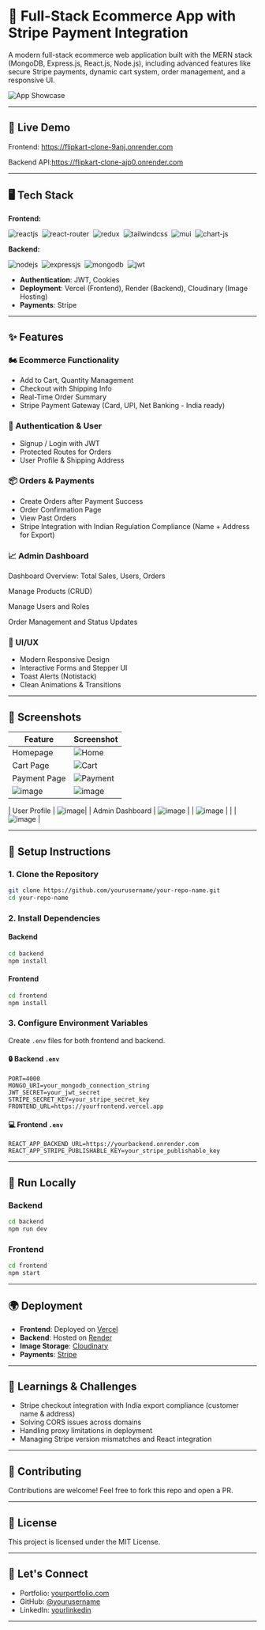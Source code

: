 # 🛒 Full-Stack Ecommerce App with Stripe Payment Integration

A modern full-stack ecommerce web application built with the MERN stack (MongoDB, Express.js, React.js, Node.js), including advanced features like secure Stripe payments, dynamic cart system, order management, and a responsive UI.

![App Showcase](https://your-image-link.com/preview.gif) <!-- Replace with demo GIF or image -->

---

## 🚀 Live Demo

Frontend: https://flipkart-clone-9anj.onrender.com


Backend API:https://flipkart-clone-ajp0.onrender.com

---


## 🖥️ Tech Stack
**Frontend:**

![reactjs](https://img.shields.io/badge/React-20232A?style=for-the-badge&logo=react&logoColor=61DAFB)&nbsp;
![react-router](https://img.shields.io/badge/React_Router-CA4245?style=for-the-badge&logo=react-router&logoColor=white)&nbsp;
![redux](https://img.shields.io/badge/Redux-593D88?style=for-the-badge&logo=redux&logoColor=white)&nbsp;
![tailwindcss](https://img.shields.io/badge/Tailwind_CSS-38B2AC?style=for-the-badge&logo=tailwind-css&logoColor=white)&nbsp;
![mui](https://img.shields.io/badge/Material--UI-0081CB?style=for-the-badge&logo=material-ui&logoColor=white)&nbsp;
![chart-js](https://img.shields.io/badge/Chart.js-FF6384?style=for-the-badge&logo=chartdotjs&logoColor=white)&nbsp;

**Backend:**

![nodejs](https://img.shields.io/badge/Node.js-43853D?style=for-the-badge&logo=node.js&logoColor=white)&nbsp;
![expressjs](https://img.shields.io/badge/Express.js-000000?style=for-the-badge&logo=express&logoColor=white)&nbsp;
![mongodb](https://img.shields.io/badge/MongoDB-4EA94B?style=for-the-badge&logo=mongodb&logoColor=white)&nbsp;
![jwt](	https://img.shields.io/badge/JWT-000000?style=for-the-badge&logo=JSON%20web%20tokens&logoColor=white)&nbsp;


- **Authentication**: JWT, Cookies
- **Deployment**: Vercel (Frontend), Render (Backend), Cloudinary (Image Hosting)
- **Payments**: Stripe

---

## ✨ Features

### 🏍️ Ecommerce Functionality

- Add to Cart, Quantity Management
- Checkout with Shipping Info
- Real-Time Order Summary
- Stripe Payment Gateway (Card, UPI, Net Banking - India ready)

### 🔐 Authentication & User

- Signup / Login with JWT
- Protected Routes for Orders
- User Profile & Shipping Address

### 📦 Orders & Payments

- Create Orders after Payment Success
- Order Confirmation Page
- View Past Orders
- Stripe Integration with Indian Regulation Compliance (Name + Address for Export)

### 📈 Admin Dashboard

Dashboard Overview: Total Sales, Users, Orders

Manage Products (CRUD)

Manage Users and Roles

Order Management and Status Updates

### 🎨 UI/UX

- Modern Responsive Design
- Interactive Forms and Stepper UI
- Toast Alerts (Notistack)
- Clean Animations & Transitions

---

## 🥪 Screenshots

| Feature | Screenshot |
|--------|------------|
| Homepage | ![Home](https://github.com/user-attachments/assets/71b9ad1e-8159-4306-bdad-1ad94aafb163)|
| Cart Page | ![Cart](https://github.com/user-attachments/assets/f682f5ce-2b33-4984-8600-55751146ee0e)|
| Payment Page | ![Payment](https://github.com/user-attachments/assets/fd3fd134-cac7-4800-8e11-2e440b1098b6) | 
![image](https://github.com/user-attachments/assets/5e7c3746-c630-468a-87b0-0f1ddda3b622) | ![image](https://github.com/user-attachments/assets/5a75b891-7384-4ed6-95a0-2d76cac31c38) |



| User Profile | ![image](https://github.com/user-attachments/assets/e07ea307-efd7-4568-96e6-5d34efb79ba5)|
| Admin Dashboard | ![image](https://github.com/user-attachments/assets/0824f4a2-b43e-40b5-bb00-509a91220b44) |
| ![image](https://github.com/user-attachments/assets/47fba8fd-e21c-4ba7-92e0-6b6033c87492) |
| | ![image](https://github.com/user-attachments/assets/91707213-e7a8-4d56-a3be-dd2348729ff2) |

---

## 🧰 Setup Instructions

### 1. Clone the Repository

```bash
git clone https://github.com/yourusername/your-repo-name.git
cd your-repo-name
```

### 2. Install Dependencies

#### Backend

```bash
cd backend
npm install
```

#### Frontend

```bash
cd frontend
npm install
```

### 3. Configure Environment Variables

Create `.env` files for both frontend and backend.

#### 🔒 Backend `.env`

```env
PORT=4000
MONGO_URI=your_mongodb_connection_string
JWT_SECRET=your_jwt_secret
STRIPE_SECRET_KEY=your_stripe_secret_key
FRONTEND_URL=https://yourfrontend.vercel.app
```

#### 💻 Frontend `.env`

```env
REACT_APP_BACKEND_URL=https://yourbackend.onrender.com
REACT_APP_STRIPE_PUBLISHABLE_KEY=your_stripe_publishable_key
```

---

## 🔀 Run Locally

### Backend

```bash
cd backend
npm run dev
```

### Frontend

```bash
cd frontend
npm start
```

---

## 🌍 Deployment

- **Frontend**: Deployed on [Vercel](https://vercel.com)
- **Backend**: Hosted on [Render](https://render.com)
- **Image Storage**: [Cloudinary](https://cloudinary.com)
- **Payments**: [Stripe](https://stripe.com)

---

## 🧐 Learnings & Challenges

- Stripe checkout integration with India export compliance (customer name & address)
- Solving CORS issues across domains
- Handling proxy limitations in deployment
- Managing Stripe version mismatches and React integration

---

## 🙌 Contributing

Contributions are welcome! Feel free to fork this repo and open a PR.

---

## 📄 License

This project is licensed under the MIT License.

---

## 👋 Let's Connect

- Portfolio: [yourportfolio.com](https://yourportfolio.com)
- GitHub: [@yourusername](https://github.com/yourusername)
- LinkedIn: [yourlinkedin](https://linkedin.com/in/yourlinkedin)

---

